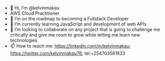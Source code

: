 - 👋 Hi, I’m @kelvinmakau
- AWS Cloud Practitioner
- 👀 I’m on the roadmap to becoming a Fullstack Developer
- 🌱 I’m currently learning JavaScript and development of web APIs
- 💞️ I’m looking to collaborate on any project that is going to challenge me critically and give me room to grow while letting me learn new technologies
- 📫 How to reach me: https://linkedin.com/in/kelvinmakau; https://twitter.com/kelvinmakau76; tel:+254703561823

<!---
kelvinmakau/kelvinmakau is a ✨ special ✨ repository because its `README.md` (this file) appears on your GitHub profile.
You can click the Preview link to take a look at your changes.
--->
